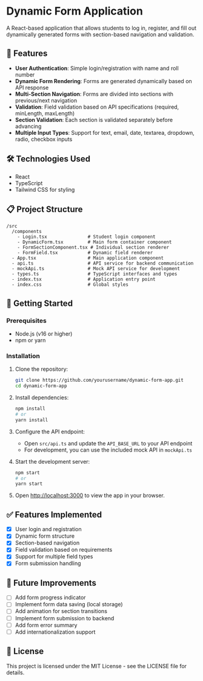 # Dynamic Form Application

A React-based application that allows students to log in, register, and fill out dynamically generated forms with section-based navigation and validation.

## 🚀 Features

- **User Authentication**: Simple login/registration with name and roll number
- **Dynamic Form Rendering**: Forms are generated dynamically based on API response
- **Multi-Section Navigation**: Forms are divided into sections with previous/next navigation
- **Validation**: Field validation based on API specifications (required, minLength, maxLength)
- **Section Validation**: Each section is validated separately before advancing
- **Multiple Input Types**: Support for text, email, date, textarea, dropdown, radio, checkbox inputs

## 🛠️ Technologies Used

- React
- TypeScript
- Tailwind CSS for styling

## 📋 Project Structure

```
/src
  /components
    - Login.tsx               # Student login component
    - DynamicForm.tsx         # Main form container component
    - FormSectionComponent.tsx # Individual section renderer
    - FormField.tsx           # Dynamic field renderer
  - App.tsx                   # Main application component
  - api.ts                    # API service for backend communication
  - mockApi.ts                # Mock API service for development
  - types.ts                  # TypeScript interfaces and types
  - index.tsx                 # Application entry point
  - index.css                 # Global styles
```

## 🔧 Getting Started

### Prerequisites

- Node.js (v16 or higher)
- npm or yarn

### Installation

1. Clone the repository:
   ```bash
   git clone https://github.com/yourusername/dynamic-form-app.git
   cd dynamic-form-app
   ```

2. Install dependencies:
   ```bash
   npm install
   # or
   yarn install
   ```

3. Configure the API endpoint:
   - Open `src/api.ts` and update the `API_BASE_URL` to your API endpoint
   - For development, you can use the included mock API in `mockApi.ts`

4. Start the development server:
   ```bash
   npm start
   # or
   yarn start
   ```

5. Open [http://localhost:3000](http://localhost:3000) to view the app in your browser.

## ✅ Features Implemented

- [x] User login and registration
- [x] Dynamic form structure
- [x] Section-based navigation
- [x] Field validation based on requirements
- [x] Support for multiple field types
- [x] Form submission handling

## 🔮 Future Improvements

- [ ] Add form progress indicator
- [ ] Implement form data saving (local storage)
- [ ] Add animation for section transitions
- [ ] Implement form submission to backend
- [ ] Add form error summary
- [ ] Add internationalization support

## 📄 License

This project is licensed under the MIT License - see the LICENSE file for details.
